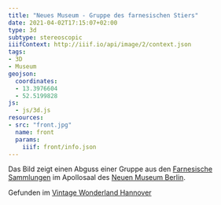 ```yaml
---
title: "Neues Museum - Gruppe des farnesischen Stiers"
date: 2021-04-02T17:15:07+02:00
type: 3d
subtype: stereoscopic
iiifContext: http://iiif.io/api/image/2/context.json
tags:
- 3D
- Museum
geojson:
  coordinates:
  - 13.3976604
  - 52.5199828
js:
  - js/3d.js
resources:
- src: "front.jpg"
  name: front
  params:
    iiif: front/info.json
---
```


Das Bild zeigt einen Abguss einer Gruppe aus den [Farnesische Sammlungen](https://de.wikipedia.org/wiki/Farnesische_Sammlungen) im Apollosaal des [Neuen Museum Berlin](https://de.wikipedia.org/wiki/Neues_Museum_(Berlin)).


<!--more-->
<div class="source">Gefunden im <a href="https://www.facebook.com/vintagebythesea">Vintage Wonderland Hannover</a></div>
